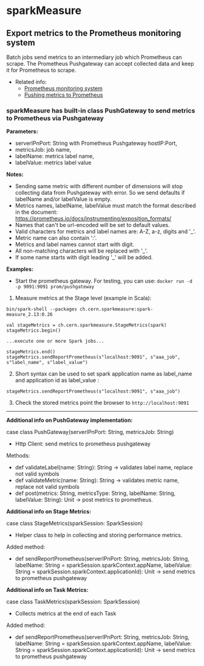 # sparkMeasure
## Export metrics to the Prometheus monitoring system

Batch jobs send metrics to an intermediary job which Prometheus can scrape.
The Prometheus Pushgateway can accept collected data and keep it for Prometheus to scrape.
* Related info:
   - [Prometheus monitoring system](https://prometheus.io/)
   - [Pushing metrics to Prometheus](https://prometheus.io/docs/instrumenting/pushing/)

### sparkMeasure has built-in class PushGateway to send metrics to Prometheus via Pushgateway ###

**Parameters:**

* serverIPnPort: String with Prometheus Pushgateway hostIP:Port,
* metricsJob: job name,
* labelName: metrics label name,
* labelValue: metrics label value

**Notes:**

 * Sending same metric with different number of dimensions will stop collecting data from Pushgateway with error. So we send defaults if labelName and/or labelValue is empty.
 * Metrics names, labelName, labelValue must match the format described in the document:
https://prometheus.io/docs/instrumenting/exposition_formats/
 * Names that can't be url-encoded will be set to default values.
 * Valid characters for metrics and label names are: A-Z, a-z, digits and '_'.
 * Metric name can also contain ':'.
 * Metrics and label names cannot start with digit.
 * All non-matching characters will be replaced with '_'.
 * If some name starts with digit leading '_' will be added.

**Examples:**
 
- Start the prometheus gateway. For testing, you can use:
`docker run -d -p 9091:9091 prom/pushgateway`

1. Measure metrics at the Stage level (example in Scala):
```
bin/spark-shell --packages ch.cern.sparkmeasure:spark-measure_2.13:0.26 

val stageMetrics = ch.cern.sparkmeasure.StageMetrics(spark) 
stageMetrics.begin()

...execute one or more Spark jobs...

stageMetrics.end()
stageMetrics.sendReportPrometheus(s"localhost:9091", s"aaa_job", s"label_name", s"label_value")
```

2. Short syntax can be used to set spark application name as label_name and application id as label_value :
```
stageMetrics.sendReportPrometheus(s"localhost:9091", s"aaa_job")
```

3. Check the stored metrics
point the browser to `http://localhost:9091`

---
**Additional info on PushGateway implementation:**

case class PushGateway(serverIPnPort: String, metricsJob: String)
   * Http Client: send metrics to prometheus pushgateway

Methods:
   * def validateLabel(name: String): String -> validates label name, replace not valid symbols
   * def validateMetric(name: String): String -> validates metric name, replace not valid symbols
   * def post(metrics: String, metricsType: String, labelName: String, labelValue: String): Unit -> post metrics to prometheus.

**Additional info on Stage Metrics:**

case class StageMetrics(sparkSession: SparkSession)
   * Helper class to help in collecting and storing performance metrics.

Added method:
   * def sendReportPrometheus(serverIPnPort: String, metricsJob: String,
     labelName: String = sparkSession.sparkContext.appName,
     labelValue: String = sparkSession.sparkContext.applicationId): Unit -> send metrics to prometheus pushgateway

**Additional info on Task Metrics:**

case class TaskMetrics(sparkSession: SparkSession)
   * Collects metrics at the end of each Task

Added method:
   * def sendReportPrometheus(serverIPnPort: String, metricsJob: String,
     labelName: String = sparkSession.sparkContext.appName,
     labelValue: String = sparkSession.sparkContext.applicationId): Unit -> send metrics to prometheus pushgateway
   
